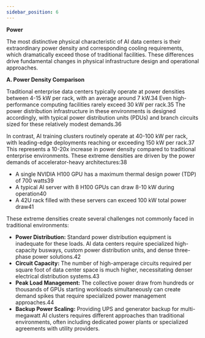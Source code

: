```yaml
---
sidebar_position: 6
---
```


**Power**

The most distinctive physical characteristic of AI data centers is their extraordinary power density and corresponding cooling requirements, which dramatically exceed those of traditional facilities. These differences drive fundamental changes in physical infrastructure design and operational approaches.

**A. Power Density Comparison**

Traditional enterprise data centers typically operate at power densities between 4-15 kW per rack, with an average around 7 kW.34 Even high-performance computing facilities rarely exceed 30 kW per rack.35 The power distribution infrastructure in these environments is designed accordingly, with typical power distribution units (PDUs) and branch circuits sized for these relatively modest demands.36

In contrast, AI training clusters routinely operate at 40-100 kW per rack, with leading-edge deployments reaching or exceeding 150 kW per rack.37 This represents a 10-20x increase in power density compared to traditional enterprise environments. These extreme densities are driven by the power demands of accelerator-heavy architectures:38

* A single NVIDIA H100 GPU has a maximum thermal design power (TDP) of 700 watts39
* A typical AI server with 8 H100 GPUs can draw 8-10 kW during operation40
* A 42U rack filled with these servers can exceed 100 kW total power draw41

These extreme densities create several challenges not commonly faced in traditional environments:

* **Power Distribution:** Standard power distribution equipment is inadequate for these loads. AI data centers require specialized high-capacity busways, custom power distribution units, and dense three-phase power solutions.42
* **Circuit Capacity:** The number of high-amperage circuits required per square foot of data center space is much higher, necessitating denser electrical distribution systems.43
* **Peak Load Management:** The collective power draw from hundreds or thousands of GPUs starting workloads simultaneously can create demand spikes that require specialized power management approaches.44
* **Backup Power Scaling:** Providing UPS and generator backup for multi-megawatt AI clusters requires different approaches than traditional environments, often including dedicated power plants or specialized agreements with utility providers.